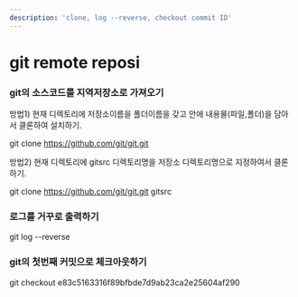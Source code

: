 ```yaml
---
description: 'clone, log --reverse, checkout commit ID'
---
```


# git remote reposi

###  git의 소스코드를 지역저장소로 가져오기

방법1\) 현재 디렉토리에 저장소이름을 폴더이름을 갖고 안에 내용물\(파일,폴더\)을 담아서 클론하여 설치하기. 

git clone https://github.com/git/git.git   
  
방법2\) 현재 디렉토리에 gitsrc 디렉토리명을 저장소 디렉토리명으로 지정하여서 클론하기. 

git clone https://github.com/git/git.git gitsrc

### 로그를 거꾸로 출력하기

git log --reverse

### git의 첫번째 커밋으로 체크아웃하기

git checkout e83c5163316f89bfbde7d9ab23ca2e25604af290


